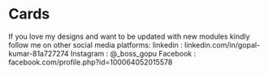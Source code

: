 # Cards
If you love my designs and want to be updated with new modules
kindly follow me on other social media platforms:
linkedin : linkedin.com/in/gopal-kumar-81a727274
Instagram : @_boss_gopu
Facebook : facebook.com/profile.php?id=100064052015578
